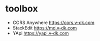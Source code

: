 # toolbox

- CORS Anywhere https://cors.v-dk.com
- StackEdit https://md.v-dk.com
- YApi https://yapi.v-dk.com

